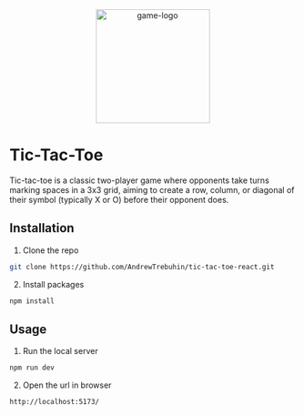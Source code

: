 <div align="center">
  <a href="#">
    <img src="https://github.com/AndrewTrebuhin/tic-tac-toe-react/assets/3489811/c5e1a73a-7778-4057-8731-d0f0144107ab" alt="game-logo" width="200" height="200" />
  </a>
</div>

# Tic-Tac-Toe
Tic-tac-toe is a classic two-player game where opponents take turns marking spaces in a 3x3 grid, aiming to create a row, column, or diagonal of their symbol (typically X or O) before their opponent does.

## Installation
1. Clone the repo
```sh
git clone https://github.com/AndrewTrebuhin/tic-tac-toe-react.git
```
2. Install packages
```sh
npm install
```

## Usage
1. Run the local server
```sh
npm run dev
```
2. Open the url in browser
```sh
http://localhost:5173/
```
